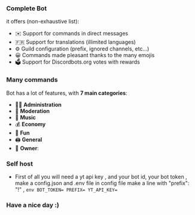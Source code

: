 ### Complete Bot

it offers (non-exhaustive list):
*   ✉️ Support for commands in direct messages
*   🇫🇷 Support for translations (illimited languages)
*   ⚙️ Guild configuration (prefix, ignored channels, etc...)
*   😀 Commands made pleasant thanks to the many emojis
*   🗳️ Support for Discordbots.org votes with rewards

### Many commands

Bot has a lot of features, with **7 main categories**:

*   👩‍💼 **Administration**
*   🚓 **Moderation**
*   🎵 **Music**
*   💰 **Economy**
*   👻 **Fun**
*   🖨️ **General**
*   👑 **Owner**:
### Self host
* First of all you will need a yt api key , and your bot id, your bot token , make a config.json and .env file in config file make a line with "prefix": "!" ,
`env
BOT_TOKEN=
PREFIX=
YT_API_KEY=`
### Have a nice day :)
